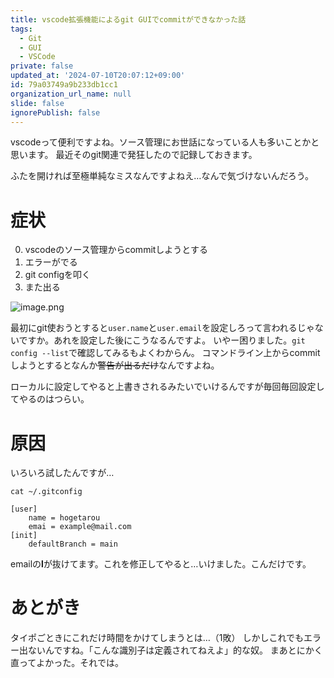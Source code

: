 ```yaml
---
title: vscode拡張機能によるgit GUIでcommitができなかった話
tags:
  - Git
  - GUI
  - VSCode
private: false
updated_at: '2024-07-10T20:07:12+09:00'
id: 79a03749a9b233db1cc1
organization_url_name: null
slide: false
ignorePublish: false
---
```

vscodeって便利ですよね。ソース管理にお世話になっている人も多いことかと思います。
最近そのgit関連で発狂したので記録しておきます。

ふたを開ければ至極単純なミスなんですよねえ…なんで気づけないんだろう。

# 症状
0. vscodeのソース管理からcommitしようとする
0. エラーがでる
0. git configを叩く
0. また出る

![image.png](https://qiita-image-store.s3.ap-northeast-1.amazonaws.com/0/2420671/4a1f2150-a3aa-973c-2eee-78a6d06ee800.png)

最初にgit使おうとすると`user.name`と`user.email`を設定しろって言われるじゃないですか。あれを設定した後にこうなるんですよ。
いやー困りました。`git config --list`で確認してみるもよくわからん。
コマンドライン上からcommitしようとするとなんか~~警告が出るだけ~~なんですよね。

ローカルに設定してやると上書きされるみたいでいけるんですが毎回毎回設定してやるのはつらい。

# 原因
いろいろ試したんですが…

`cat ~/.gitconfig`
```.gitconfig
[user]
    name = hogetarou
    emai = example@mail.com
[init]
    defaultBranch = main
```

emailの**l**が抜けてます。これを修正してやると…いけました。こんだけです。

# あとがき
タイポごときにこれだけ時間をかけてしまうとは…（1敗）
しかしこれでもエラー出ないんですね。「こんな識別子は定義されてねえよ」的な奴。
まあとにかく直ってよかった。それでは。
